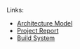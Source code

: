 Links:

* [Architecture Model](https://github.com/McGill-ECSE321-Fall2022/project-group-15/wiki/Architecture-Model)
* [Project Report](https://github.com/McGill-ECSE321-Fall2022/project-group-15/wiki/Deliverable-3-Report)
* [Build System](https://github.com/McGill-ECSE321-Fall2022/project-group-15/wiki/Build-System) 